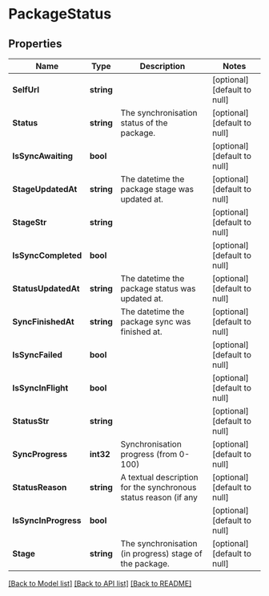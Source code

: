 # PackageStatus

## Properties
Name | Type | Description | Notes
------------ | ------------- | ------------- | -------------
**SelfUrl** | **string** |  | [optional] [default to null]
**Status** | **string** | The synchronisation status of the package. | [optional] [default to null]
**IsSyncAwaiting** | **bool** |  | [optional] [default to null]
**StageUpdatedAt** | **string** | The datetime the package stage was updated at. | [optional] [default to null]
**StageStr** | **string** |  | [optional] [default to null]
**IsSyncCompleted** | **bool** |  | [optional] [default to null]
**StatusUpdatedAt** | **string** | The datetime the package status was updated at. | [optional] [default to null]
**SyncFinishedAt** | **string** | The datetime the package sync was finished at. | [optional] [default to null]
**IsSyncFailed** | **bool** |  | [optional] [default to null]
**IsSyncInFlight** | **bool** |  | [optional] [default to null]
**StatusStr** | **string** |  | [optional] [default to null]
**SyncProgress** | **int32** | Synchronisation progress (from 0-100) | [optional] [default to null]
**StatusReason** | **string** | A textual description for the synchronous status reason (if any | [optional] [default to null]
**IsSyncInProgress** | **bool** |  | [optional] [default to null]
**Stage** | **string** | The synchronisation (in progress) stage of the package. | [optional] [default to null]

[[Back to Model list]](../README.md#documentation-for-models) [[Back to API list]](../README.md#documentation-for-api-endpoints) [[Back to README]](../README.md)


